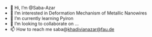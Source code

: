 - 👋 Hi, I’m @Saba-Azar
- 👀 I’m interested in Deformation Mechanism of Metallic Nanowires
- 🌱 I’m currently learning Pyiron
- 💞️ I’m looking to collaborate on ...
- 📫 How to reach me saba@khadivianazar@fau.de

<!---
Saba-Azar/Saba-Azar is a ✨ special ✨ repository because its `README.md` (this file) appears on your GitHub profile.
You can click the Preview link to take a look at your changes.
--->
